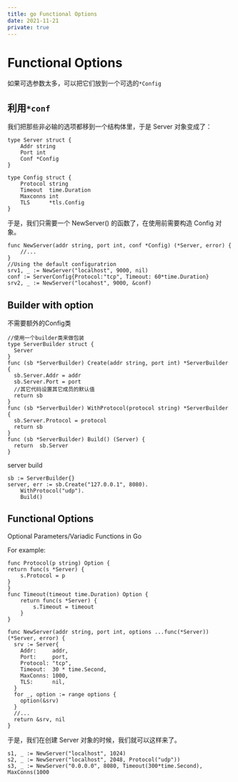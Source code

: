 ```yaml
---
title: go Functional Options
date: 2021-11-21
private: true
---
```

# Functional Options
如果可选参数太多，可以把它们放到一个可选的`*Config`

## 利用`*conf`
我们把那些非必输的选项都移到一个结构体里，于是 Server 对象变成了：

    type Server struct {
        Addr string
        Port int
        Conf *Config
    }

    type Config struct {
        Protocol string
        Timeout  time.Duration
        Maxconns int
        TLS      *tls.Config
    }

于是，我们只需要一个 NewServer() 的函数了，在使用前需要构造 Config 对象。

    func NewServer(addr string, port int, conf *Config) (*Server, error) {
        //...
    }
    //Using the default configuratrion
    srv1, _ := NewServer("localhost", 9000, nil) 
    conf := ServerConfig{Protocol:"tcp", Timeout: 60*time.Duration}
    srv2, _ := NewServer("locahost", 9000, &conf)

## Builder with option
不需要额外的Config类

    //使用一个builder类来做包装
    type ServerBuilder struct {
      Server
    }
    func (sb *ServerBuilder) Create(addr string, port int) *ServerBuilder {
      sb.Server.Addr = addr
      sb.Server.Port = port
      //其它代码设置其它成员的默认值
      return sb
    }
    func (sb *ServerBuilder) WithProtocol(protocol string) *ServerBuilder {
      sb.Server.Protocol = protocol 
      return sb
    }
    func (sb *ServerBuilder) Build() (Server) {
      return  sb.Server
    }

server build

    sb := ServerBuilder{}
    server, err := sb.Create("127.0.0.1", 8080).
        WithProtocol("udp").
        Build()

## Functional Options
Optional Parameters/Variadic Functions in Go


For example:

    func Protocol(p string) Option {
    return func(s *Server) {
        s.Protocol = p
    }
    }
    func Timeout(timeout time.Duration) Option {
        return func(s *Server) {
            s.Timeout = timeout
        }
    }

    func NewServer(addr string, port int, options ...func(*Server)) (*Server, error) {
      srv := Server{
        Addr:     addr,
        Port:     port,
        Protocol: "tcp",
        Timeout:  30 * time.Second,
        MaxConns: 1000,
        TLS:      nil,
      }
      for _, option := range options {
        option(&srv)
      }
      //...
      return &srv, nil
    }

于是，我们在创建 Server 对象的时候，我们就可以这样来了。

    s1, _ := NewServer("localhost", 1024)
    s2, _ := NewServer("localhost", 2048, Protocol("udp"))
    s3, _ := NewServer("0.0.0.0", 8080, Timeout(300*time.Second), MaxConns(1000

